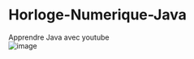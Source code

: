# Horloge-Numerique-Java
Apprendre Java avec youtube   
![image](https://user-images.githubusercontent.com/73278758/172578165-4aaba592-adfc-4ed3-831f-605055d5878f.png)
